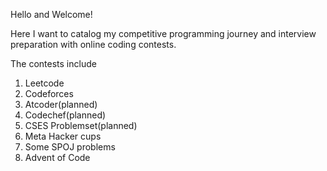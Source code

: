 Hello and Welcome!

Here I want to catalog my competitive programming journey and interview preparation with online coding contests.

The contests include

1. Leetcode
2. Codeforces
3. Atcoder(planned)
4. Codechef(planned)
5. CSES Problemset(planned)
6. Meta Hacker cups
7. Some SPOJ problems
8. Advent of Code
